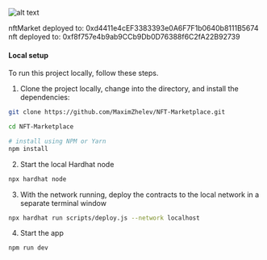 ![alt text](https://iili.io/HRnTB0Q.png)

nftMarket deployed to: 0xd4411e4cEF3383393e0A6F7F1b0640b8111B5674
nft deployed to: 0xf8f757e4b9ab9CCb9Db0D76388f6C2fA22B92739


#### Local setup

To run this project locally, follow these steps.

1. Clone the project locally, change into the directory, and install the dependencies:

```sh
git clone https://github.com/MaximZhelev/NFT-Marketplace.git

cd NFT-Marketplace

# install using NPM or Yarn
npm install

```

2. Start the local Hardhat node

```sh
npx hardhat node
```

3. With the network running, deploy the contracts to the local network in a separate terminal window

```sh
npx hardhat run scripts/deploy.js --network localhost
```

4. Start the app

```
npm run dev
```
